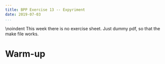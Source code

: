 ```yaml
---
title: BPP Exercise 13 -- Expyriment
date: 2019-07-03
...
```



\noindent
This week there is no exercise sheet. Just dummy pdf, so that the make file works.


# Warm-up

